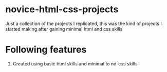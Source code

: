 # novice-html-css-projects
Just a collection of the projects I replicated, this was the kind of projects I started making after gaining minimal html and css skills
# Following features
1. Created using basic html skills and minimal to no-css skills
